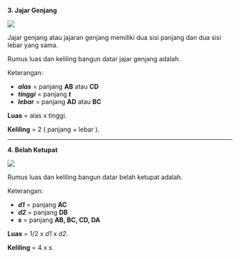 **3. Jajar Genjang**

![](resource:assets/bangundatar/segiempat/jajargenjang.png "")

Jajar genjang atau jajaran genjang memiliki dua sisi panjang dan dua sisi lebar yang sama.

Rumus luas dan keliling bangun datar jajar genjang adalah.

Keterangan:
- ***alas*** = panjang **AB** atau **CD**
- ***tinggi*** = panjang ***t***
- ***lebar*** = panjang **AD** atau **BC**

**Luas** = alas x tinggi.

**Keliling** = 2 ( panjang + lebar ).

---
>
**4. Belah Ketupat**

![](resource:assets/bangundatar/segiempat/belahketupat.png "")

Rumus luas dan keliling bangun datar belah ketupat adalah.

Keterangan:
- ***d1*** = panjang **AC**
- ***d2*** = panjang **DB**
- ***s*** = panjang **AB, BC, CD, DA**

**Luas** = 1/2 x *d1* x *d2*.

**Keliling** = 4 x *s*.


